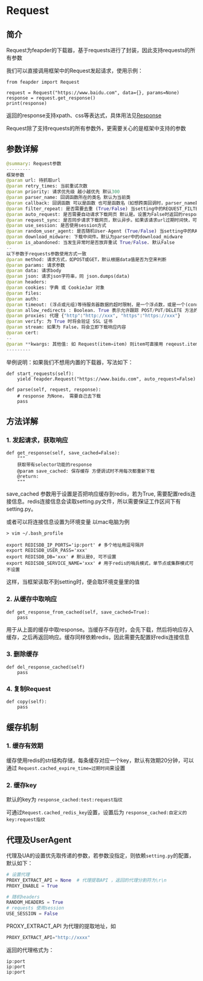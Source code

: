 # Request

## 简介

Request为feapder的下载器，基于requests进行了封装，因此支持requests的所有参数

我们可以直接调用框架中的Request发起请求，使用示例：

```
from feapder import Request

request = Request("https://www.baidu.com", data={}, params=None)
response = request.get_response()
print(response)
```

返回的response支持xpath、css等表达式，具体用法见[Response](source_code/Response)

Request除了支持requests的所有参数外，更需要关心的是框架中支持的参数

## 参数详解

```python
@summary: Request参数
---------
框架参数
@param url: 待抓取url
@param retry_times: 当前重试次数
@param priority: 请求优先级 越小越优先 默认300
@param parser_name: 回调函数所在的类名 默认为当前类
@param callback: 回调函数 可以是函数 也可是函数名（如想跨类回调时，parser_name指定那个类名，callback指定那个类想回调的方法名即可）
@param filter_repeat: 是否需要去重 (True/False) 当setting中的REQUEST_FILTER_ENABLE设置为True时该参数生效 默认True
@param auto_request: 是否需要自动请求下载网页 默认是。设置为False时返回的response为空，需要自己去请求网页
@param request_sync: 是否同步请求下载网页，默认异步。如果该请求url过期时间快，可设置为True，相当于yield的reqeust会立即响应，而不是去排队
@param use_session: 是否使用session方式
@param random_user_agent: 是否随机User-Agent (True/False) 当setting中的RANDOM_HEADERS设置为True时该参数生效 默认True
@param download_midware: 下载中间件。默认为parser中的download_midware
@param is_abandoned: 当发生异常时是否放弃重试 True/False. 默认False
--
以下参数于requests参数使用方式一致
@param method: 请求方式，如POST或GET，默认根据data值是否为空来判断
@param params: 请求参数
@param data: 请求body
@param json: 请求json字符串，同 json.dumps(data)
@param headers:
@param cookies: 字典 或 CookieJar 对象
@param files: 
@param auth: 
@param timeout: (浮点或元组)等待服务器数据的超时限制，是一个浮点数，或是一个(connect timeout, read timeout) 元组
@param allow_redirects : Boolean. True 表示允许跟踪 POST/PUT/DELETE 方法的重定向
@param proxies: 代理 {"http":"http://xxx", "https":"https://xxx"}
@param verify: 为 True 时将会验证 SSL 证书
@param stream: 如果为 False，将会立即下载响应内容
@param cert: 
--
@param **kwargs: 其他值: 如 Request(item=item) 则item可直接用 reqeust.item 取出
---------
```

举例说明：如果我们不想用内置的下载器，写法如下：

    def start_requests(self):
        yield feapder.Request("https://www.baidu.com", auto_request=False)

    def parse(self, request, response):
        # response 为None， 需要自己去下载
        pass
        
        
## 方法详解

### 1. 发起请求，获取响应

```
def get_response(self, save_cached=False):
    """
    获取带有selector功能的response
    @param save_cached: 保存缓存 方便调试时不用每次都重新下载
    @return:
    """
```

save_cached 参数用于设置是否把响应缓存到redis，若为True, 需要配置redis连接信息。redis连接信息会读取setting.py文件，所以需要保证工作区间下有setting.py。

或者可以将连接信息设置为环境变量
以mac电脑为例

```
> vim ~/.bash_profile

export REDISDB_IP_PORTS='ip:port' # 多个地址用逗号隔开
export REDISDB_USER_PASS='xxx'
export REDISDB_DB='xxx' # 默认是0, 可不设置
export REDISDB_SERVICE_NAME='xxx' # 用于redis的哨兵模式，单节点或集群模式可不设置

```

这样，当框架读取不到setting时，便会取环境变量里的值

### 2. 从缓存中取响应

```
def get_response_from_cached(self, save_cached=True):
    pass
```

用于从上面的缓存中取response。当缓存不存在时，会先下载，然后将响应存入缓存，之后再返回响应。缓存同样依赖redis，因此需要先配置好redis连接信息

### 3. 删除缓存

```
def del_response_cached(self)
    pass
```

### 4. 复制Request

```
def copy(self):
    pass
```

## 缓存机制

### 1. 缓存有效期

缓存使用redis的str结构存储，每条缓存对应一个key，默认有效期20分钟，可以通过 `Request.cached_expire_time=过期时间`来设置

### 2. 缓存key

默认的key为 `response_cached:test:request指纹`

可通过`Request.cached_redis_key`设置，设置后为 `response_cached:自定义的key:request指纹`

## 代理及UserAgent

 代理及UA的设置优先取传递的参数，若参数没指定，则依赖`setting.py`的配置，默认如下：

```python
# 设置代理
PROXY_EXTRACT_API = None  # 代理提取API ，返回的代理分割符为\r\n
PROXY_ENABLE = True

# 随机headers
RANDOM_HEADERS = True
# requests 使用session
USE_SESSION = False
```

PROXY_EXTRACT_API 为代理的提取地址，如

```python
PROXY_EXTRACT_API="http://xxxx"
```

返回的代理格式为：

```
ip:port
ip:port
ip:port
```
